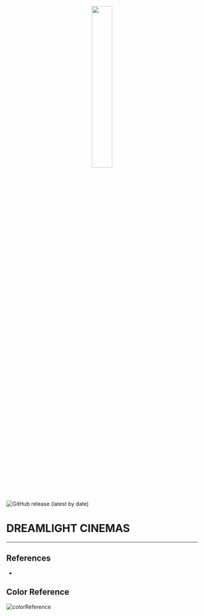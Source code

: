 <p align="center" width="100%">
    <img width="33%" src="https://media.discordapp.net/attachments/900368184924852248/989082725724094535/unknown.png"> 
</p>

![GitHub release (latest by date)](https://img.shields.io/github/v/release/techies03/DREAMLIGHT-CINEMAS?style=for-the-badge)

DREAMLIGHT CINEMAS
=============================
----------------------------------
## References

- 

## Color Reference

![colorReference](https://media.discordapp.net/attachments/900368184924852248/988076106177470534/unknown.png?width=935&height=701)
